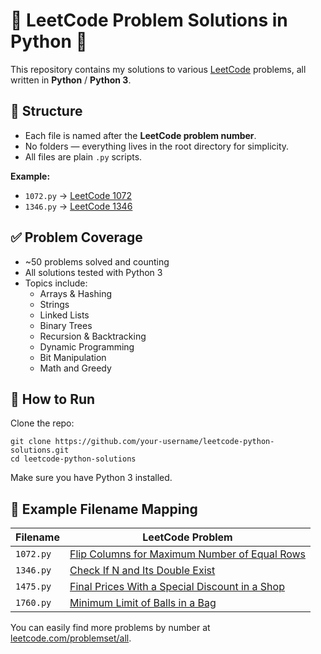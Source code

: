 <!DOCTYPE html>
<html lang="en">
<body>

  <h1>🧠 LeetCode Problem Solutions in Python 🐍</h1>

  <div class="section">
    <p>This repository contains my solutions to various <a href="https://leetcode.com" target="_blank">LeetCode</a> problems, all written in <strong>Python</strong> / <strong>Python 3</strong>.</p>
  </div>

  <div class="section">
    <h2>📂 Structure</h2>
    <ul>
      <li>Each file is named after the <strong>LeetCode problem number</strong>.</li>
      <li>No folders — everything lives in the root directory for simplicity.</li>
      <li>All files are plain <code>.py</code> scripts.</li>
    </ul>
    <p><strong>Example:</strong></p>
    <ul>
      <li><code>1072.py</code> → <a href="https://leetcode.com/problems/flip-columns-for-maximum-number-of-equal-rows/" target="_blank">LeetCode 1072</a></li>
      <li><code>1346.py</code> → <a href="https://leetcode.com/problems/check-if-n-and-its-double-exist/" target="_blank">LeetCode 1346</a></li>
    </ul>
  </div>

  <div class="section">
    <h2>✅ Problem Coverage</h2>
    <ul>
      <li>~50 problems solved and counting</li>
      <li>All solutions tested with Python 3</li>
      <li>Topics include:
        <ul>
          <li>Arrays & Hashing</li>
          <li>Strings</li>
          <li>Linked Lists</li>
          <li>Binary Trees</li>
          <li>Recursion & Backtracking</li>
          <li>Dynamic Programming</li>
          <li>Bit Manipulation</li>
          <li>Math and Greedy</li>
        </ul>
      </li>
    </ul>
  </div>

  <div class="section">
    <h2>🔧 How to Run</h2>
    <p>Clone the repo:</p>
    <pre><code>git clone https://github.com/your-username/leetcode-python-solutions.git
cd leetcode-python-solutions</code></pre>
    <p>Make sure you have Python 3 installed.</p>
  </div>

  <div class="section">
    <h2>🧩 Example Filename Mapping</h2>
    <table>
      <thead>
        <tr>
          <th>Filename</th>
          <th>LeetCode Problem</th>
        </tr>
      </thead>
      <tbody>
        <tr>
          <td><code>1072.py</code></td>
          <td><a href="https://leetcode.com/problems/flip-columns-for-maximum-number-of-equal-rows/" target="_blank">Flip Columns for Maximum Number of Equal Rows</a></td>
        </tr>
        <tr>
          <td><code>1346.py</code></td>
          <td><a href="https://leetcode.com/problems/check-if-n-and-its-double-exist/" target="_blank">Check If N and Its Double Exist</a></td>
        </tr>
        <tr>
          <td><code>1475.py</code></td>
          <td><a href="https://leetcode.com/problems/final-prices-with-a-special-discount-in-a-shop/" target="_blank">Final Prices With a Special Discount in a Shop</a></td>
        </tr>
        <tr>
          <td><code>1760.py</code></td>
          <td><a href="https://leetcode.com/problems/minimum-limit-of-balls-in-a-bag/" target="_blank">Minimum Limit of Balls in a Bag</a></td>
        </tr>
      </tbody>
    </table>
    <p>You can easily find more problems by number at <a href="https://leetcode.com/problemset/all/" target="_blank">leetcode.com/problemset/all</a>.</p>
  </div>
</body>
</html>
